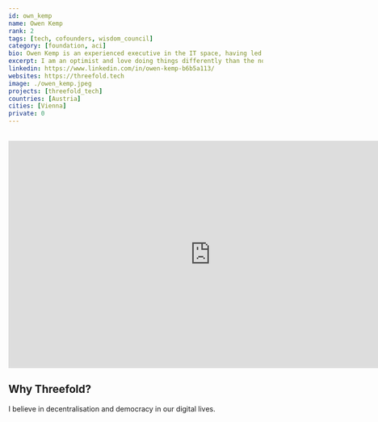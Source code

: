 ```yaml
---
id: own_kemp
name: Owen Kemp
rank: 2
tags: [tech, cofounders, wisdom_council]
category: [foundation, aci]
bio: Owen Kemp is an experienced executive in the IT space, having led several multi-billion dollar businesses for HP in all world-wide markets. He was responsible for HP’s world-wide Finance Industry business, launched HP in to the emerging markets of Sub-Saharan Africa and Middle East and ran HP’s subsidiary in Russia with an emphasis on improving balance of trade, R&D and corporate citizenship. Since leaving HP, Owen has focused on assisting start-ups (early to late stage) with his broad management and market experience. Among others he has worked with cutting-edge companies in Cloud- and Edge computing; Smart City technologies; Eco-Tech; Fin-Tech; Reg-Tech and Digital Marketing; Block-chain and Cryptocurrency. In addition to working with Private Equity funds in New York, Russia and Austria, he was also advising various Family Offices. He is also an advisor to the Austrian Government in attracting foreign investment to Austria. Owen is a professional management consultant, coach and mentor and has helped many companies in improving their strategy including business development, internationalisation, Go-To-Market and partnership strategy, recruitment and more. Owen has known and worked with Kristof de Spiegeleer since 2011 and is now fully on board of the ThreeFold Foundation and TF Tech.
excerpt: I am an optimist and love doing things differently than the norm.
linkedin: https://www.linkedin.com/in/owen-kemp-b6b5a113/
websites: https://threefold.tech
image: ./owen_kemp.jpeg
projects: [threefold_tech]
countries: [Austria]
cities: [Vienna]
private: 0
---
```


<BR>

<iframe src="https://player.vimeo.com/video/413145439" width="800" height="450" frameborder="0" allow="autoplay; fullscreen" allowfullscreen></iframe>

<BR>

## Why Threefold?

I believe in decentralisation and democracy in our digital lives.
